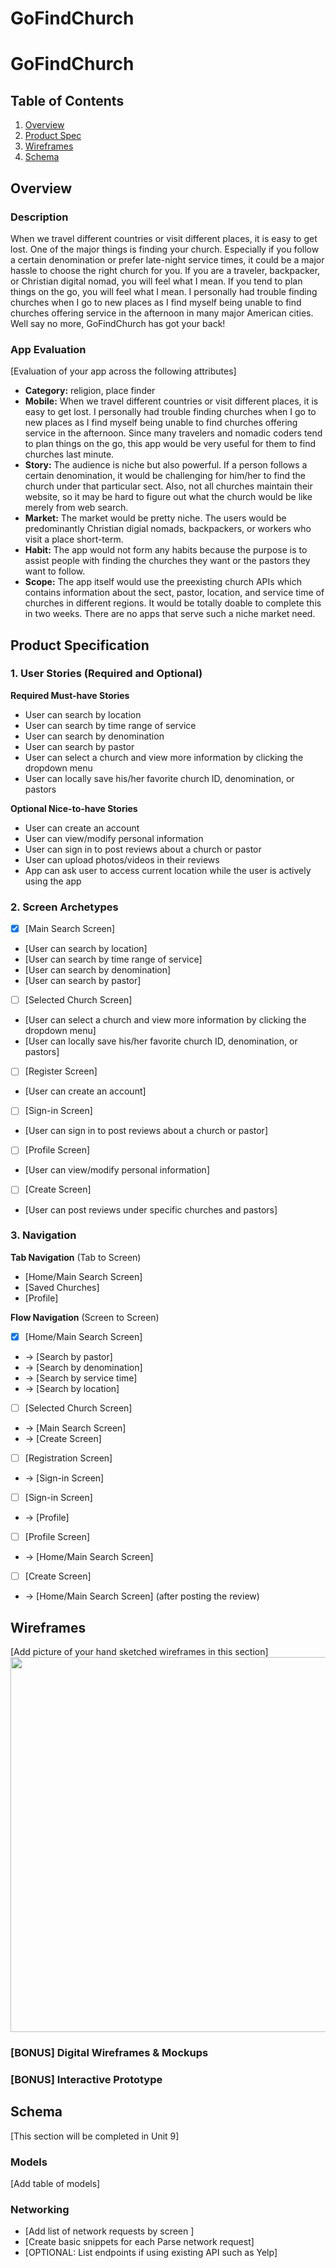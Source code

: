 GoFindChurch
===

# GoFindChurch

## Table of Contents

1. [Overview](#Overview)
2. [Product Spec](#Product-Spec)
3. [Wireframes](#Wireframes)
4. [Schema](#Schema)

## Overview

### Description

When we travel different countries or visit different places, it is easy to get lost. One of the major things is finding your church. Especially if you follow a certain denomination or prefer late-night service times, it could be a major hassle to choose the right church for you. If you are a traveler, backpacker, or Christian digital nomad, you will feel what I mean. If you tend to plan things on the go, you will feel what I mean. I personally had trouble finding churches when I go to new places as I find myself being unable to find churches offering service in the afternoon in many major American cities. Well say no more, GoFindChurch has got your back! 

### App Evaluation

[Evaluation of your app across the following attributes]
- **Category:** religion, place finder
- **Mobile:** When we travel different countries or visit different places, it is easy to get lost. I personally had trouble finding churches when I go to new places as I find myself being unable to find churches offering service in the afternoon. Since many travelers and nomadic coders tend to plan things on the go, this app would be very useful for them to find churches last minute.
- **Story:** The audience is niche but also powerful. If a person follows a certain denomination, it would be challenging for him/her to find the church under that particular sect. Also, not all churches maintain their website, so it may be hard to figure out what the church would be like merely from web search.
- **Market:** The market would be pretty niche. The users would be predominantly Christian digial nomads, backpackers, or workers who visit a place short-term.
- **Habit:** The app would not form any habits because the purpose is to assist people with finding the churches they want or the pastors they want to follow.
- **Scope:** The app itself would use the preexisting church APIs which contains information about the sect, pastor, location, and service time of churches in different regions. It would be totally doable to complete this in two weeks. There are no apps that serve such a niche market need.

## Product Specification

### 1. User Stories (Required and Optional)

**Required Must-have Stories**

* User can search by location
* User can search by time range of service
* User can search by denomination
* User can search by pastor
* User can select a church and view more information by clicking the dropdown menu
* User can locally save his/her favorite church ID, denomination, or pastors

**Optional Nice-to-have Stories**

* User can create an account
* User can view/modify personal information
* User can sign in to post reviews about a church or pastor
* User can upload photos/videos in their reviews
* App can ask user to access current location while the user is actively using the app

### 2. Screen Archetypes

- [X] [Main Search Screen]
* [User can search by location]
* [User can search by time range of service]
* [User can search by denomination]
* [User can search by pastor]

- [ ] [Selected Church Screen]
* [User can select a church and view more information by clicking the dropdown menu]
* [User can locally save his/her favorite church ID, denomination, or pastors]

- [ ] [Register Screen]
* [User can create an account]

- [ ] [Sign-in Screen]
* [User can sign in to post reviews about a church or pastor]

- [ ] [Profile Screen]
* [User can view/modify personal information]

- [ ] [Create Screen]
* [User can post reviews under specific churches and pastors]

### 3. Navigation

**Tab Navigation** (Tab to Screen)

* [Home/Main Search Screen]
* [Saved Churches]
* [Profile]

**Flow Navigation** (Screen to Screen)

- [X] [Home/Main Search Screen]
* -> [Search by pastor]
* -> [Search by denomination]
* -> [Search by service time]
* -> [Search by location]

- [ ] [Selected Church Screen]
* -> [Main Search Screen]
* -> [Create Screen]

- [ ] [Registration Screen]
* -> [Sign-in Screen]

- [ ] [Sign-in Screen]
* -> [Profile]

- [ ] [Profile Screen]
* -> [Home/Main Search Screen]

- [ ] [Create Screen]
* -> [Home/Main Search Screen] (after posting the review)



## Wireframes

[Add picture of your hand sketched wireframes in this section]
<img src="YOUR_WIREFRAME_IMAGE_URL" width=600>

### [BONUS] Digital Wireframes & Mockups

### [BONUS] Interactive Prototype

## Schema 

[This section will be completed in Unit 9]

### Models

[Add table of models]

### Networking

- [Add list of network requests by screen ]
- [Create basic snippets for each Parse network request]
- [OPTIONAL: List endpoints if using existing API such as Yelp]

